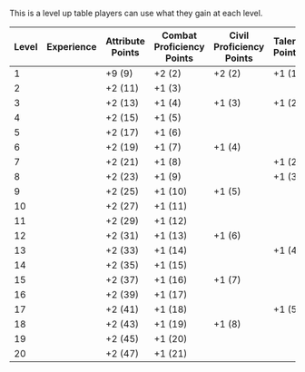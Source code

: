 This is a level up table players can use what they gain at each level.

| Level | Experience | Attribute Points | Combat Proficiency Points | Civil Proficiency Points | Talent Points |
| ----- | ---------- | ---------------- | ------------------------- | ------------------------ | ------------- |
| 1     |            | +9 (9)           | +2 (2)                    | +2 (2)                   | +1 (1)        |
| 2     |            | +2 (11)          | +1 (3)                    |                          |               |
| 3     |            | +2 (13)          | +1 (4)                    | +1 (3)                   | +1 (2)        |
| 4     |            | +2 (15)          | +1 (5)                    |                          |               |
| 5     |            | +2 (17)          | +1 (6)                    |                          |               |
| 6     |            | +2 (19)          | +1 (7)                    | +1 (4)                   |               |
| 7     |            | +2 (21)          | +1 (8)                    |                          | +1 (2)        |
| 8     |            | +2 (23)          | +1 (9)                    |                          | +1 (3)        |
| 9     |            | +2 (25)          | +1 (10)                   | +1 (5)                   |               |
| 10    |            | +2 (27)          | +1 (11)                   |                          |               |
| 11    |            | +2 (29)          | +1 (12)                   |                          |               |
| 12    |            | +2 (31)          | +1 (13)                   | +1 (6)                   |               |
| 13    |            | +2 (33)          | +1 (14)                   |                          | +1 (4)        |
| 14    |            | +2 (35)          | +1 (15)                   |                          |               |
| 15    |            | +2 (37)          | +1 (16)                   | +1 (7)                   |               |
| 16    |            | +2 (39)          | +1 (17)                   |                          |               |
| 17    |            | +2 (41)          | +1 (18)                   |                          | +1 (5)        |
| 18    |            | +2 (43)          | +1 (19)                   | +1 (8)                   |               |
| 19    |            | +2 (45)          | +1 (20)                   |                          |               |
| 20    |            | +2 (47)          | +1 (21)                   |                          |               |

